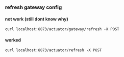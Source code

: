 ### refresh gateway config

#### not work (still dont know why)
`curl localhost:8073/actuator/gateway/refresh -X POST`

#### worked
`curl localhost:8073/actuator/refresh -X POST`





